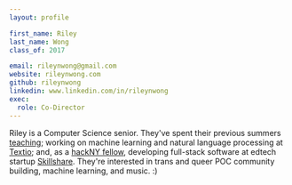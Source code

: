 ```yaml
---
layout: profile

first_name: Riley
last_name: Wong
class_of: 2017

email: rileynwong@gmail.com
website: rileynwong.com
github: rileynwong
linkedin: www.linkedin.com/in/rileynwong
exec:
  role: Co-Director
---
```


Riley is a Computer Science senior. They've spent their previous summers [teaching](www.hackthehood.org); working on machine learning and natural language processing at [Textio](https://textio.com); and, as a [hackNY fellow](http://hackny.org/), developing full-stack software at edtech startup [Skillshare](https://www.skillshare.com/). They're interested in trans and queer POC community building, machine learning, and music. :)

